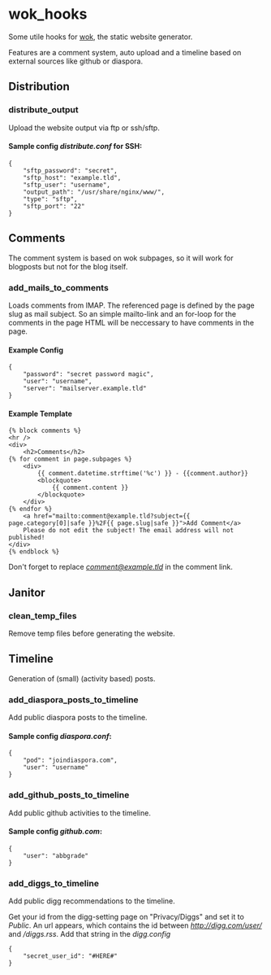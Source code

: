 # wok_hooks

Some utile hooks for [wok](https://github.com/mythmon/wok), the static website generator.

Features are a comment system, auto upload and a timeline based on external sources like github or diaspora.

## Distribution

### distribute_output

Upload the website output via ftp or ssh/sftp.

#### Sample config *distribute.conf* for SSH:

	{
		"sftp_password": "secret", 
		"sftp_host": "example.tld", 
		"sftp_user": "username", 
		"output_path": "/usr/share/nginx/www/", 
		"type": "sftp", 
		"sftp_port": "22"
	}

## Comments

The comment system is based on wok subpages, so it will work for blogposts but not for the blog itself.

### add_mails_to_comments

Loads comments from IMAP.
The referenced page is defined by the page slug as mail subject.
So an simple mailto-link and an for-loop for the comments in the page HTML will be neccessary to have comments in the page.

#### Example Config

    {
        "password": "secret password magic", 
        "user": "username", 
        "server": "mailserver.example.tld"
    }

#### Example Template

    {% block comments %}
    <hr />
    <div>
        <h2>Comments</h2>
    {% for comment in page.subpages %}
    	<div>
    		{{ comment.datetime.strftime('%c') }} - {{comment.author}}
    		<blockquote>
    			{{ comment.content }}
    		</blockquote>
    	</div>
    {% endfor %}
    	<a href="mailto:comment@example.tld?subject={{ page.category[0]|safe }}%2F{{ page.slug|safe }}">Add Comment</a>
    	Please do not edit the subject! The email address will not published!
    </div>
    {% endblock %}
    
Don't forget to replace *comment@example.tld* in the comment link.

## Janitor

### clean_temp_files

Remove temp files before generating the website.

## Timeline

Generation of (small) (activity based) posts.

### add_diaspora_posts_to_timeline

Add public diaspora posts to the timeline.

#### Sample config *diaspora.conf*:

	{
		"pod": "joindiaspora.com", 
		"user": "username"
	}

### add_github_posts_to_timeline

Add public github activities to the timeline.

#### Sample config *github.com*:
	
	{
		"user": "abbgrade"
	}

### add_diggs_to_timeline

Add public digg recommendations to the timeline.

Get your id from the digg-setting page on "Privacy/Diggs" and set it to *Public*.
An url appears, which contains the id between *http://digg.com/user/* and */diggs.rss*.
Add that string in the *digg.config*

	{
		"secret_user_id": "#HERE#"
	}
